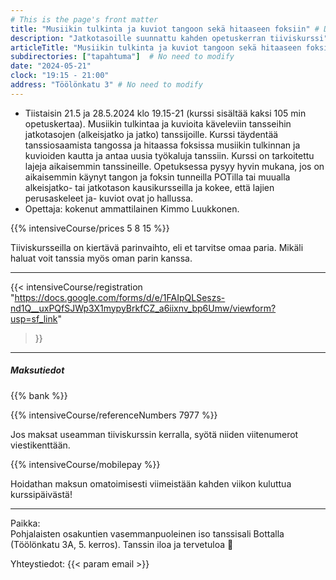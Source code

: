 ```yaml
---
# This is the page's front matter
title: "Musiikin tulkinta ja kuviot tangoon sekä hitaaseen foksiin" # Displayed on home page
description: "Jatkotasoille suunnattu kahden opetuskerran tiiviskurssi" # Displayed on home page
articleTitle: "Musiikin tulkinta ja kuviot tangoon sekä hitaaseen foksiin - Jatkotasojen tiiviskurssi"
subdirectories: ["tapahtuma"]  # No need to modify
date: "2024-05-21"
clock: "19:15 - 21:00"
address: "Töölönkatu 3" # No need to modify
---
```


- Tiistaisin 21.5 ja 28.5.2024 klo 19.15-21 (kurssi sisältää kaksi 105 min opetuskertaa).
Musiikin tulkintaa ja kuvioita käveleviin tansseihin jatkotasojen (alkeisjatko ja jatko) tanssijoille. Kurssi täydentää tanssiosaamista tangossa ja hitaassa foksissa musiikin tulkinnan ja kuvioiden kautta ja antaa uusia työkaluja tanssiin. Kurssi on tarkoitettu lajeja aikaisemmin tanssineille. Opetuksessa pysyy hyvin mukana, jos on aikaisemmin käynyt tangon ja foksin tunneilla POTilla tai muualla alkeisjatko- tai jatkotason kausikursseilla ja kokee, että lajien perusaskeleet ja- kuviot ovat jo hallussa.
- Opettaja: kokenut ammattilainen Kimmo Luukkonen.
<!-- Enter the pricesm separated by a space, in this order:
osakuntalainen opiskelija muut -->
{{% intensiveCourse/prices
  5 8 15
%}}

Tiiviskursseilla on kiertävä parinvaihto, eli et tarvitse omaa paria.
Mikäli haluat voit tanssia myös oman parin kanssa.

---
{{< intensiveCourse/registration
  "https://docs.google.com/forms/d/e/1FAIpQLSeszs-nd1Q__uxPQfSJWp3X1mypyBrkfCZ_a6iixnv_bp6Umw/viewform?usp=sf_link"
>}}

---
##### Maksutiedot

{{% bank %}}
<!-- UPDATE reference number(s) -->
{{% intensiveCourse/referenceNumbers
  7977
%}}

Jos maksat useamman tiiviskurssin kerralla, syötä niiden viitenumerot viestikenttään.

{{% intensiveCourse/mobilepay %}}

Hoidathan maksun omatoimisesti viimeistään kahden viikon kuluttua kurssipäivästä!

---
Paikka:  
Pohjalaisten osakuntien vasemmanpuoleinen iso tanssisali Bottalla (Töölönkatu 3A, 5. kerros). Tanssin iloa ja tervetuloa 🙂

Yhteystiedot: {{< param email >}}
